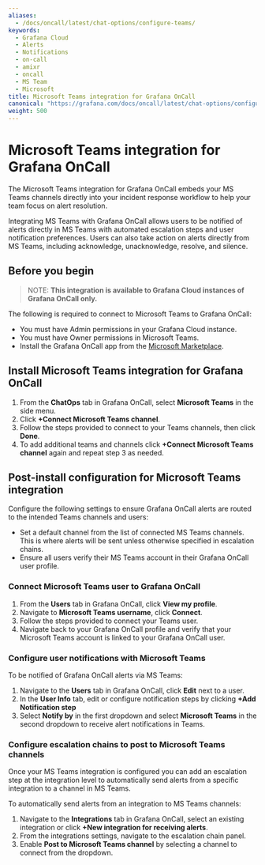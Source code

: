```yaml
---
aliases:
  - /docs/oncall/latest/chat-options/configure-teams/
keywords:
  - Grafana Cloud
  - Alerts
  - Notifications
  - on-call
  - amixr
  - oncall
  - MS Team
  - Microsoft
title: Microsoft Teams integration for Grafana OnCall
canonical: "https://grafana.com/docs/oncall/latest/chat-options/configure-teams/"
weight: 500
---
```


# Microsoft Teams integration for Grafana OnCall

The Microsoft Teams integration for Grafana OnCall embeds your MS Teams channels directly into your incident response workflow to help your team focus on alert resolution. 

Integrating MS Teams with Grafana OnCall allows users to be notified of alerts directly in MS Teams with automated escalation steps and user notification preferences. Users can also take action on alerts directly from MS Teams, including acknowledge, unacknowledge, resolve, and silence.

## Before you begin
>NOTE: **This integration is available to Grafana Cloud instances of Grafana OnCall only.**

The following is required to connect to Microsoft Teams to Grafana OnCall:
- You must have Admin permissions in your Grafana Cloud instance.
- You must have Owner permissions in Microsoft Teams.
- Install the Grafana OnCall app from the [Microsoft Marketplace](https://appsource.microsoft.com/en-us/product/office/WA200004307).

## Install Microsoft Teams integration for Grafana OnCall
1. From the **ChatOps** tab in Grafana OnCall, select **Microsoft Teams** in the side menu.
1. Click **+Connect Microsoft Teams channel**.
2. Follow the steps provided to connect to your Teams channels, then click **Done**.
3. To add additional teams and channels click **+Connect Microsoft Teams channel** again and repeat step 3 as needed.


## Post-install configuration for Microsoft Teams integration
Configure the following settings to ensure Grafana OnCall alerts are routed to the intended Teams channels and users:

- Set a default channel from the list of connected MS Teams channels. This is where alerts will be sent unless otherwise specified in escalation chains.
- Ensure all users verify their MS Teams account in their Grafana OnCall user profile.

### Connect Microsoft Teams user to Grafana OnCall
1. From the **Users** tab in Grafana OnCall, click **View my profile**.
1. Navigate to **Microsoft Teams username**, click **Connect**.
2. Follow the steps provided to connect your Teams user. 
3. Navigate back to your Grafana OnCall profile and verify that your Microsoft Teams account is linked to your Grafana OnCall user. 

### Configure user notifications with Microsoft Teams
To be notified of Grafana OnCall alerts via MS Teams:
1. Navigate to the **Users** tab in Grafana OnCall, click **Edit** next to a user.
1. In the **User Info** tab, edit or configure notification steps by clicking **+Add Notification step**
1. Select **Notify by** in the first dropdown and select **Microsoft Teams** in the second dropdown to receive alert notifications in Teams.

### Configure escalation chains to post to Microsoft Teams channels
Once your MS Teams integration is configured you can add an escalation step at the integration level to automatically send alerts from a specific integration to a channel in MS Teams.
 
To automatically send alerts from an integration to MS Teams channels:

1. Navigate to the **Integrations** tab in Grafana OnCall, select an existing integration or click **+New integration for receiving alerts**.
1. From the integrations settings, navigate to the escalation chain panel.
1. Enable **Post to Microsoft Teams channel** by selecting a channel to connect from the dropdown. 